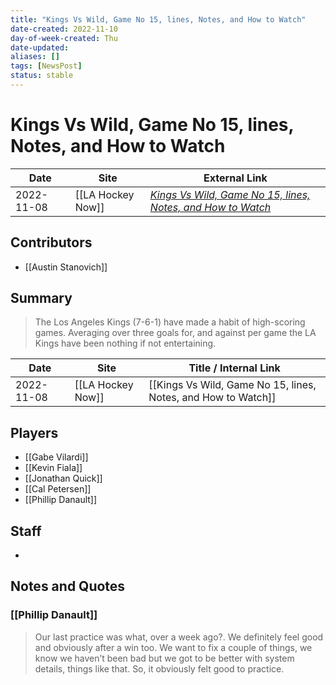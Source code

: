 ```yaml
---
title: "Kings Vs Wild, Game No 15, lines, Notes, and How to Watch"
date-created: 2022-11-10
day-of-week-created: Thu
date-updated: 
aliases: []
tags: [NewsPost]
status: stable
---
```


# Kings Vs Wild, Game No 15, lines, Notes, and How to Watch

| Date       | Site              | External Link                                                                                                                                         |
| ---------- | ----------------- | ----------------------------------------------------------------------------------------------------------------------------------------------------- |
| 2022-11-08 | [[LA Hockey Now]] | [*Kings Vs Wild, Game No 15, lines, Notes, and How to Watch*](https://www.lahockeynow.com/2022/11/08/kings-vs-wild-game-15-lines-notes--how-to-watch) |

## Contributors
- [[Austin Stanovich]]

## Summary
> The Los Angeles Kings (7-6-1) have made a habit of high-scoring games. Averaging over three goals for, and against per game the LA Kings have been nothing if not entertaining. 

| Date       | Site              | Title / Internal Link                                         |
| ---------- | ----------------- | ------------------------------------------------------------- |
| 2022-11-08 | [[LA Hockey Now]] | [[Kings Vs Wild, Game No 15, lines, Notes, and How to Watch]] |

## Players
- [[Gabe Vilardi]]
- [[Kevin Fiala]]
- [[Jonathan Quick]]
- [[Cal Petersen]]
- [[Phillip Danault]]

## Staff
- 

## Notes and Quotes
### [[Phillip Danault]]
> Our last practice was what, over a week ago?. We definitely feel good and obviously after a win too. We want to fix a couple of things, we know we haven’t been bad but we got to be better with system details, things like that. So, it obviously felt good to practice.

